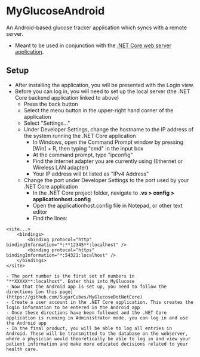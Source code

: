 # MyGlucoseAndroid
An Android-based glucose tracker application which syncs with a remote server.

- Meant to be used in conjunction with the [.NET Core web server application](https://github.com/SugarCubes/MyGlucoseDotNetCore).

## Setup
- After installing the application, you will be presented with the Login view.
- Before you can log in, you will need to set up the local server (the .NET Core backend application linked to above)
  - Press the back button
  - Select the menu button in the upper-right hand corner of the application
  - Select "Settings..."
  - Under Developer Settings, change the hostname to the IP address of the system running the .NET Core application
    - In Windows, open the Command Prompt window by pressing [Win] + R, then typing "cmd" in the input box
    - At the command prompt, type "ipconfig"
    - Find the internet adapter you are currently using (Ethernet or Wireless LAN adapter)
    - Your IP address will bt listed as "IPv4 Address"
  - Change the port under Developer Settings to the port used by your .NET Core application
    - In the .NET Core project folder, navigate to **.vs > config > applicationhost.config**
    - Open the applicationhost.config file in Notepad, or other text editor
    - Find the lines:

```
<site...>
	<bindings>
		<binding protocol="http" bindingInformation="*:**12345**:localhost" />
		<binding protocol="https" bindingInformation="*:54321:localhost" />
	</bindings>
</site>
```

    - The port number is the first set of numbers in "**XXXXX**:localhost". Enter this into MyGlucose
    - Now that the Android app is set up, you need to follow the directions [on this page](https://github.com/SugarCubes/MyGlucoseDotNetCore)
    - Create a user account in the .NET Core application. This creates the login information to be entered in the Android app
    - Once these directions have been followed and the .NET Core application is running in Administrator mode, you can log in and use the Android app
    - In the final product, you will be able to log all entries in Android. These will be transmitted to the database on the webserver, where a physician would theoretically be able to log in and view your patient information and make more educated decisions related to your health care.
